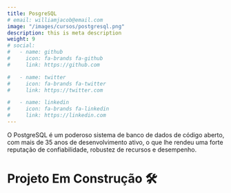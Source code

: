 ```yaml
---
title: PosgreSQL
# email: williamjacob@email.com
image: "/images/cursos/postgresql.png"
description: this is meta description
weight: 9
# social:
#   - name: github
#     icon: fa-brands fa-github
#     link: https://github.com

#   - name: twitter
#     icon: fa-brands fa-twitter
#     link: https://twitter.com

#   - name: linkedin
#     icon: fa-brands fa-linkedin
#     link: https://linkedin.com
---
```


<!-- Descrição Card -->
O PostgreSQL é um poderoso sistema de banco de dados de código aberto, com mais de 35 anos de desenvolvimento ativo, o que lhe rendeu uma forte reputação de confiabilidade, robustez de recursos e desempenho.

<!-- Descrição Page -->
# Projeto Em Construção 🛠️

